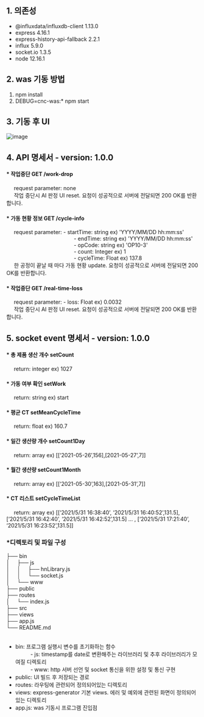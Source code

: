 ## 1. 의존성
* @influxdata/influxdb-client 1.13.0
* express 4.16.1
* express-history-api-fallback 2.2.1
* influx 5.9.0
* socket.io 1.3.5
* node 12.16.1
## 2. was 기동 방법
1. npm install
2. DEBUG=cnc-was:* npm start
## 3. 기동 후 UI
![image](https://user-images.githubusercontent.com/33340094/120166343-706b4480-c237-11eb-9c4f-a90f2482d979.png)

## 4. API 명세서 - version: 1.0.0  
#### * 작업중단 GET /work-drop
&nbsp;&nbsp;&nbsp;&nbsp;&nbsp;request parameter: none  
&nbsp;&nbsp;&nbsp;&nbsp;&nbsp;작업 중단시 AI 판정 UI reset. 요청이 성공적으로 서버에 전달되면 200 OK를 반환합니다.  
#### * 가동 현황 정보 GET /cycle-info  
&nbsp;&nbsp;&nbsp;&nbsp;&nbsp;request parameter: - startTime: string   ex) 'YYYY/MM/DD hh:mm:ss'  
&nbsp;&nbsp;&nbsp;&nbsp;&nbsp;&nbsp;&nbsp;&nbsp;&nbsp;&nbsp;&nbsp;&nbsp;&nbsp;&nbsp;&nbsp;&nbsp;&nbsp;&nbsp;&nbsp;&nbsp;&nbsp;&nbsp;&nbsp;&nbsp;&nbsp;&nbsp;&nbsp;&nbsp;&nbsp;&nbsp;&nbsp;&nbsp;&nbsp;&nbsp;&nbsp;&nbsp;&nbsp;&nbsp;&nbsp;&nbsp;&nbsp;&nbsp;&nbsp;&nbsp;&nbsp;- endTime: string     ex) 'YYYY/MM/DD hh:mm:ss'  
&nbsp;&nbsp;&nbsp;&nbsp;&nbsp;&nbsp;&nbsp;&nbsp;&nbsp;&nbsp;&nbsp;&nbsp;&nbsp;&nbsp;&nbsp;&nbsp;&nbsp;&nbsp;&nbsp;&nbsp;&nbsp;&nbsp;&nbsp;&nbsp;&nbsp;&nbsp;&nbsp;&nbsp;&nbsp;&nbsp;&nbsp;&nbsp;&nbsp;&nbsp;&nbsp;&nbsp;&nbsp;&nbsp;&nbsp;&nbsp;&nbsp;&nbsp;&nbsp;&nbsp;&nbsp;- opCode: string      ex) 'OP10-3'  
&nbsp;&nbsp;&nbsp;&nbsp;&nbsp;&nbsp;&nbsp;&nbsp;&nbsp;&nbsp;&nbsp;&nbsp;&nbsp;&nbsp;&nbsp;&nbsp;&nbsp;&nbsp;&nbsp;&nbsp;&nbsp;&nbsp;&nbsp;&nbsp;&nbsp;&nbsp;&nbsp;&nbsp;&nbsp;&nbsp;&nbsp;&nbsp;&nbsp;&nbsp;&nbsp;&nbsp;&nbsp;&nbsp;&nbsp;&nbsp;&nbsp;&nbsp;&nbsp;&nbsp;&nbsp;- count: Integer      ex) 1  
&nbsp;&nbsp;&nbsp;&nbsp;&nbsp;&nbsp;&nbsp;&nbsp;&nbsp;&nbsp;&nbsp;&nbsp;&nbsp;&nbsp;&nbsp;&nbsp;&nbsp;&nbsp;&nbsp;&nbsp;&nbsp;&nbsp;&nbsp;&nbsp;&nbsp;&nbsp;&nbsp;&nbsp;&nbsp;&nbsp;&nbsp;&nbsp;&nbsp;&nbsp;&nbsp;&nbsp;&nbsp;&nbsp;&nbsp;&nbsp;&nbsp;&nbsp;&nbsp;&nbsp;&nbsp;- cycleTime: Float    ex) 137.8   
&nbsp;&nbsp;&nbsp;&nbsp;&nbsp;한 공정이 끝날 때 마다 가동 현황 update. 요청이 성공적으로 서버에 전달되면 200 OK를 반환합니다.  
#### * 작업중단 GET /real-time-loss   
&nbsp;&nbsp;&nbsp;&nbsp;&nbsp;request parameter: - loss: Float         ex) 0.0032  
&nbsp;&nbsp;&nbsp;&nbsp;&nbsp;작업 중단시 AI 판정 UI reset. 요청이 성공적으로 서버에 전달되면 200 OK를 반환합니다. 

## 5. socket event 명세서 - version: 1.0.0  
#### * 총 제품 생산 개수 setCount   
&nbsp;&nbsp;&nbsp;&nbsp;&nbsp;return: integer   ex) 1027  
#### * 가동 여부 확인 setWork  
&nbsp;&nbsp;&nbsp;&nbsp;&nbsp;return: string    ex) start  
#### * 평균 CT  setMeanCycleTime  
&nbsp;&nbsp;&nbsp;&nbsp;&nbsp;return: float     ex) 160.7  
#### * 일간 생산량 개수  setCount1Day  
&nbsp;&nbsp;&nbsp;&nbsp;&nbsp;return: array     ex) [[‘2021-05-26’,156],[2021-05-27’,7]]  
#### * 월간 생산량 setCount1Month  
&nbsp;&nbsp;&nbsp;&nbsp;&nbsp;return: array     ex) [[‘2021-05-30’,163],[2021-05-31’,7]]  
#### * CT 리스트 setCycleTimeList  
&nbsp;&nbsp;&nbsp;&nbsp;&nbsp;return: array     ex) [[‘2021/5/31 16:38:40’, ‘2021/5/31 16:40:52’,131.5], [‘2021/5/31 16:42:40’, ‘2021/5/31 16:42:52’,131.5] … , [‘2021/5/31 17:21:40’, ‘2021/5/31 16:23:52’,131.5]]

### *디렉토리 및 파일 구성

├── bin<br>
│&nbsp;&nbsp;&nbsp;&nbsp;&nbsp;├── js<br>
│&nbsp;&nbsp;&nbsp;&nbsp;&nbsp;│&nbsp;&nbsp;&nbsp;&nbsp;&nbsp;├── hnLibrary.js<br>
│&nbsp;&nbsp;&nbsp;&nbsp;&nbsp;│&nbsp;&nbsp;&nbsp;&nbsp;&nbsp;└── socket.js<br>
│&nbsp;&nbsp;&nbsp;&nbsp;&nbsp;└── www<br>
├── public<br>
├── routes<br>
│&nbsp;&nbsp;&nbsp;&nbsp;&nbsp;└── index.js<br>
├── src<br>
├── views<br>
├── app.js<br>
└── README.md<br>
<br>
* bin: 프로그램 실행시 변수를 초기화하는 함수<br>
&nbsp;&nbsp;&nbsp;&nbsp;&nbsp;&nbsp;&nbsp;&nbsp;&nbsp;&nbsp;- js: timestamp를 date로 변환해주는 라이브러리 및 추후 라이브러리가 모여질 디렉토리<br>
&nbsp;&nbsp;&nbsp;&nbsp;&nbsp;&nbsp;&nbsp;&nbsp;&nbsp;&nbsp;- www: http 서버 선언 및 socket 통신을 위한 설정 및 통신 구현<br>
* public: UI 빌드 후 저장되는 경로
* routes: 라우팅에 관련되어 정의되어있는 디렉토리
* views: express-generator 기본 views. 에러 및 예외에 관련된 화면이 정의되어있는 디렉토리
* app.js: was 기동시 프로그램 진입점
